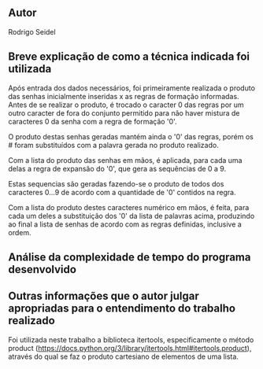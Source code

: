 ## Autor
Rodrigo Seidel

## Breve explicação de como a técnica indicada foi utilizada
Após entrada dos dados necessários, foi primeiramente realizada o produto das senhas inicialmente inseridas x as regras de formação informadas.
Antes de se realizar o produto, é trocado o caracter 0 das regras por um outro caracter de fora do conjunto permitido para não haver mistura de caracteres 0 da senha com a regra de formação '0'.

O produto destas senhas geradas mantém ainda o '0' das regras, porém os # foram substituídos com a palavra gerada no produto realizado.

Com a lista do produto das senhas em mãos, é aplicada, para cada uma delas a regra de expansão do '0', que gera as sequências de 0 a 9. 

Estas sequencias são geradas fazendo-se o produto de todos dos caracteres 0...9 de acordo com a quantidade de '0' contidos na regra.

Com a lista do produto destes caracteres numérico em mãos, é feita, para cada um deles a substituição dos '0' da lista de palavras acima, produzindo ao final a lista de senhas de acordo com as regras definidas, inclusive a ordem.



## Análise da complexidade de tempo do programa desenvolvido



## Outras informações que o autor julgar apropriadas para o entendimento do trabalho realizado
Foi utilizada neste trabalho a biblioteca itertools, especificamente o método product (https://docs.python.org/3/library/itertools.html#itertools.product), através do qual se faz o produto cartesiano de elementos de uma lista.